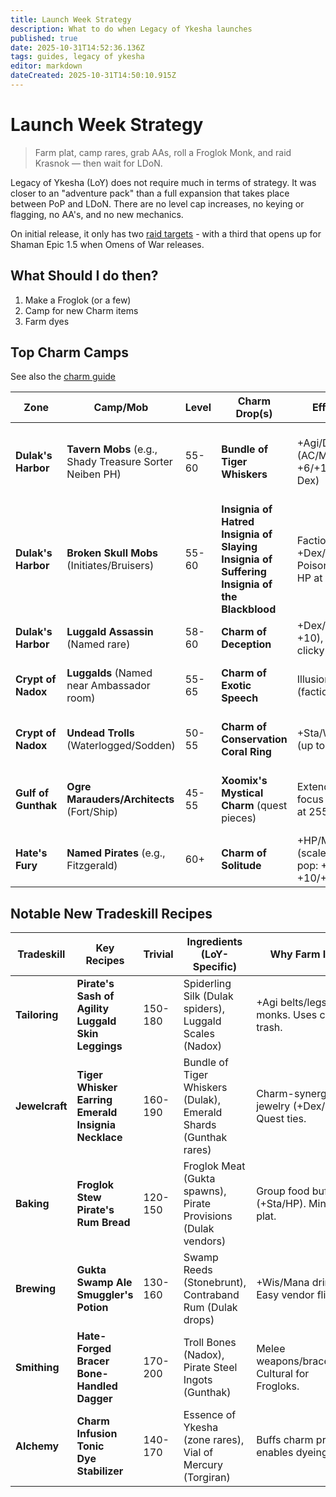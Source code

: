 ```yaml
---
title: Launch Week Strategy
description: What to do when Legacy of Ykesha launches
published: true
date: 2025-10-31T14:52:36.136Z
tags: guides, legacy of ykesha
editor: markdown
dateCreated: 2025-10-31T14:50:10.915Z
---
```


# Launch Week Strategy
>Farm plat, camp rares, grab AAs, roll a Froglok Monk, and raid Krasnok — then wait for LDoN.

Legacy of Ykesha (LoY) does not require much in terms of strategy.  It was closer to an "adventure pack" than a full expansion that takes place between PoP and LDoN.  There are no level cap increases, no keying or flagging, no AA's, and no new mechanics.

On initial release, it only has two [raid targets](/expansions/the_legacy_of_ykesha/raids) - with a third that opens up for Shaman Epic 1.5 when Omens of War releases.

## What Should I do then?
1. Make a Froglok (or a few)
2. Camp for new Charm items
3. Farm dyes

## Top Charm Camps
See also the [charm guide](/expansions/the_legacy_of_ykesha/charm_guide)

| Zone                | Camp/Mob                                      | Level | Charm Drop(s)                          | Effect/Stats                                      | Notes                                      |
|---------------------|-----------------------------------------------|-------|----------------------------------------|---------------------------------------------------|--------------------------------------------|
| **Dulak's Harbor**  | **Tavern Mobs** (e.g., Shady Treasure Sorter Neiben PH) | 55-60 | **Bundle of Tiger Whiskers**           | +Agi/Dex proc (AC/MR/DR up to +6/+12 at 305 Dex)  | **#1 Solo/Group Camp**. 15–20 min PH cycle. Easy pull. |
| **Dulak's Harbor**  | **Broken Skull Mobs** (Initiates/Bruisers)    | 55-60 | **Insignia of Hatred**<br>**Insignia of Slaying**<br>**Insignia of Suffering**<br>**Insignia of the Blackblood** | Faction-based: +Dex/HP/SV Poison (up to +10 HP at Ally) | **Quested Upgrades**. Collect set for Emerald Warriors. Great for melee. |
| **Dulak's Harbor**  | **Luggald Assassin** (Named rare)             | 58-60 | **Charm of Deception**                 | +Dex/Cha (up to +10), Illusion clicky             | Risky pull; high-resist. Duo viable.       |
| **Crypt of Nadox**  | **Luggalds** (Named near Ambassador room)     | 55-65 | **Charm of Exotic Speech**             | Illusion: Froglok (faction aid)                   | **Raid Puller Essential**. 30–45 min cycle. |
| **Crypt of Nadox**  | **Undead Trolls** (Waterlogged/Sodden)        | 50-55 | **Charm of Conservation**<br>**Coral Ring** | +Sta/Wis/Int/Mana (up to +10 Mana)                | Common drop (~2 in 45 min). XP bonus.      |
| **Gulf of Gunthak** | **Ogre Marauders/Architects** (Fort/Ship)     | 45-55 | **Xoomix's Mystical Charm** (quest pieces) | Extended Range II focus (+Mana/Str at 255+ Dex)   | **Gnome Quest**. Combine pieces. Low comp. |
| **Hate's Fury**     | **Named Pirates** (e.g., Fitzgerald)          | 60+   | **Charm of Solitude**                  | +HP/Mana/SV Fire (scales with zone pop: +2/+3 → +10/+15) | **Guild Raid Lock**. Best solo. L60 req.   |

## Notable New Tradeskill Recipes
| Tradeskill     | Key Recipes                        | Trivial | Ingredients (LoY-Specific)                     | Why Farm It?                                |
|----------------|------------------------------------|---------|-----------------------------------------------|---------------------------------------------|
| **Tailoring**  | **Pirate's Sash of Agility**<br>**Luggald Skin Leggings** | 150-180 | Spiderling Silk (Dulak spiders), Luggald Scales (Nadox) | +Agi belts/legs for monks. Uses camp trash. |
| **Jewelcraft** | **Tiger Whisker Earring**<br>**Emerald Insignia Necklace** | 160-190 | Bundle of Tiger Whiskers (Dulak), Emerald Shards (Gunthak rares) | Charm-synergy jewelry (+Dex/SV). Quest ties. |
| **Baking**     | **Froglok Stew**<br>**Pirate's Rum Bread** | 120-150 | Froglok Meat (Gukta spawns), Pirate Provisions (Dulak vendors) | Group food buffs (+Sta/HP). Minor plat.     |
| **Brewing**    | **Gukta Swamp Ale**<br>**Smuggler's Potion** | 130-160 | Swamp Reeds (Stonebrunt), Contraband Rum (Dulak drops) | +Wis/Mana drinks. Easy vendor flips.        |
| **Smithing**   | **Hate-Forged Bracer**<br>**Bone-Handled Dagger** | 170-200 | Troll Bones (Nadox), Pirate Steel Ingots (Gunthak) | Melee weapons/bracelets. Cultural for Frogloks. |
| **Alchemy**    | **Charm Infusion Tonic**<br>**Dye Stabilizer** | 140-170 | Essence of Ykesha (zone rares), Vial of Mercury (Torgiran) | Buffs charm procs; enables dyeing.          |